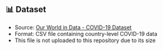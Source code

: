 ## 📊 Dataset

- Source: [Our World in Data - COVID-19 Dataset](https://github.com/owid/covid-19-data/blob/master/public/data/owid-covid-data.csv)
- Format: CSV file containing country-level COVID-19 data
- This file is not uploaded to this repository due to its size


